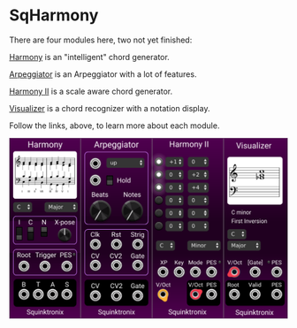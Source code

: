 # SqHarmony

There are four modules here, two not yet finished:

[Harmony](./docs/harmony.md) is an "intelligent" chord generator.

[Arpeggiator](./docs/arpeggiator.md) is an Arpeggiator with a lot of features.

[Harmony II](./docs/harmonyII.md) is a scale aware chord generator.

[Visualizer](./docs/visualizer.md) is a chord recognizer with a notation display.

Follow the links, above, to learn more about each module.

![Panels](./docs/panels.png)
